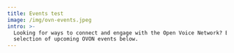 ```yaml
---
title: Events test
image: /img/ovn-events.jpeg
intro: >-
  Looking for ways to connect and engage with the Open Voice Network? Browse our
  selection of upcoming OVON events below.
---
```


